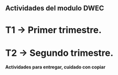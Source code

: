 ## Actividades del modulo DWEC

# T1 -> Primer trimestre.

# T2 -> Segundo trimestre.

**Actividades para entregar, cuidado con copiar**
